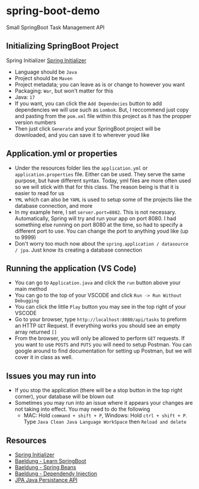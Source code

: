 # spring-boot-demo
Small SpringBoot Task Management API

## Initializing SpringBoot Project
Spring Initializer [Spring Initializer](https://start.spring.io/)
- Language should be `Java`
- Project should be `Maven`
- Project metadata; you can leave as is or change to however you want
- Packaging: `War`, but won't matter for this
- Java: `17`
- If you want, you can click the `Add Dependecies` button to add dependencies we will use such as `Lombok`. But, I reccommend just copy and pasting from the `pom.xml` file within this project as it has the propper version numbers
- Then just click `Generate` and your SpringBoot project will be downloaded, and you can save it to wherever youd like

## Application.yml or properties
- Under the resources folder lies the `application.yml` or `application.properties` file. Either can be used. They serve the same purpose, but have different syntax. Today, yml files are more often used so we will stick with that for this class. The reason being is that it is easier to read for us
- `YML` which can also be `YAML` is used to setup some of the projects like the database connection, and more
- In my example here, I set `server.port=8082`. This is not necessary. Automatically, Spring will try and run your app on port 8080. I had something else running on port 8080 at the time, so had to specify a different port to use. You can change the port to anything youd like (up to 9999)
- Don't worry too much now about the `spring.application / datasource / jpa`. Just know its creating a database connection

## Running the application (VS Code)
- You can go to `Application.java` and click the `run` button above your main method
- You can go to the top of your VSCODE and click `Run -> Run Without Debugging`
- You can click the little `Play` button you may see in the top right of your VSCODE
- Go to your browser, type `http://localhost:8080/api/tasks` to preform an HTTP `GET` Request. If everything works you should see an empty array returned `[]`
- From the browser, you will only be allowed to perform `GET` requests. If you want to use `POSTS` and `PUTS` you will need to setup Postman. You can google around to find documentation for setting up Postman, but we will cover it in class as well.

## Issues you may run into
- If you stop the application (there will be a stop button in the top right corner), your database will be blown out
- Sometimes you may run into an issue where it appears your changes are not taking into effect. You may need to do the following
  - MAC: Hold `command + shift + P`, Windows: Hold `ctrl + shift + P`. Type `Java Clean Java Language WorkSpace` then `Reload and delete`
 
## Resources
- [Spring Initializer](https://start.spring.io/)
- [Baeldung - Learn SpringBoot](https://www.baeldung.com/spring-boot)
- [Baeldung - Spring Beans](https://www.baeldung.com/spring-bean)
- [Baeldung - Dependendy Injection](https://www.baeldung.com/spring-dependency-injection#:~:text=Dependency%20Injection%20is%20a%20fundamental,managing%20components%20onto%20the%20container)
- [JPA Java Persistance API](https://www.tutorialspoint.com/jpa/jpa_introduction.htm)
  
